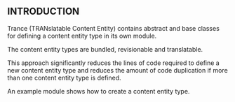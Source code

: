 INTRODUCTION
------------

Trance (TRANslatable Content Entity) contains abstract and base classes for 
defining a content entity type in its own module.

The content entity types are bundled, revisionable and translatable.

This approach significantly reduces the lines of code required to define a new
content entity type and reduces the amount of code duplication if more than 
one content entity type is defined.

An example module shows how to create a content entity type.
